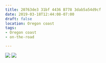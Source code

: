 ```yaml
---
title: 20763de3 31bf 4436 B778 3dab5a54d9cf
date: 2019-03-18T12:44:08-07:00
draft: false
location: Oregon coast
tags:
- Oregon coast
- on-the-road

---
```



![](https://d17enza3bfujl8.cloudfront.net/DSCF7267.jpg)
![](https://d17enza3bfujl8.cloudfront.net/DSCF7276.jpg)

